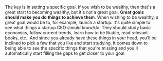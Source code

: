 The key is in setting a specific goal. If you wish to be wealthy, then that's a great start to becoming wealthy, but it's not a great goal. **Great goals should make you do things to achieve them**. When wishing to be wealthy, a great goal would be to, for example, launch a startup. It's quite simple to see what things a startup CEO should know/do. They should study basic economics, follow current trends, learn how to be likable, read relevant books, etc.. And since you already have these things in your head, you'll be inclined to pick a few that you like and start studying. It comes down to being able to see the specific things that you're missing and you'll automatically start filling the gaps to get closer to your goal.
